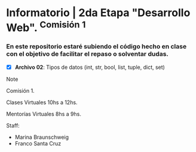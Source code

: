 # Informatorio | 2da Etapa "Desarrollo Web". <sup>Comisión 1</sup>

### En este repositorio estaré subiendo el código hecho en clase con el objetivo de facilitar el repaso o solventar dudas.

- [x] **Archivo 02**: Tipos de datos (int, str, bool, list, tuple, dict, set)


> [!NOTE]
> Comisión 1.
>
> Clases Virtuales 10hs a 12hs. 
>
> Mentorías Virtuales 8hs a 9hs. 
>
>
> Staff: 
> - Marina Braunschweig
> - Franco Santa Cruz
